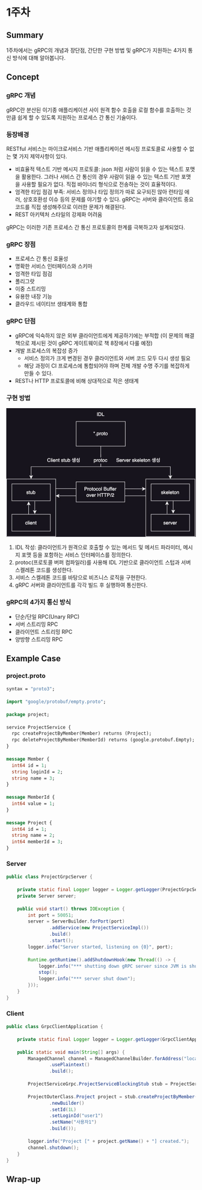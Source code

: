 # 1주차

## Summary

1주차에서는 gRPC의 개념과 장단점, 간단한 구현 방법 및 gRPC가 지원하는 4가지 통신 방식에 대해 알아봅니다.

## Concept

### gRPC 개념
gRPC란 분산된 이기종 애플리케이션 사이 원격 함수 호출을 로컬 함수를 호출하는 것만큼 쉽게 할 수 있도록 지원하는 프로세스 간 통신 기술이다.

### 등장배경
RESTful 서비스는 마이크로서비스 기반 애플리케이션 메시징 프로토콜로 사용할 수 없는 몇 가지 제약사항이 있다.

* 비효율적 텍스트 기반 메시지 프로토콜: json 처럼 사람이 읽을 수 있는 텍스트 포맷을 활용한다. 그러나 서비스 간 통신의 경우 사람이 읽을 수 있는 텍스트 기반 포맷을 사용할 필요가 없다. 직접 바이너리 형식으로 전송하는 것이 효율적이다.
* 엄격한 타입 점검 부족: 서비스 정의나 타입 정의가 따로 요구되진 않아 런타임 에러, 상호호환성 이슈 등의 문제를 야기할 수 있다. gRPC는 서버와 클라이언트 중요 코드를 직접 생성해주므로 이러한 문제가 해결된다.
* REST 아키텍처 스타일의 강제화 어려움

gRPC는 이러한 기존 프로세스 간 통신 프로토콜의 한계를 극복하고자 설계되었다.

### gRPC 장점
* 프로세스 간 통신 효율성
* 명확한 서비스 인터페이스와 스키마
* 엄격한 타입 점검
* 폴리그랏
* 이중 스트리밍
* 유용한 내장 기능
* 클라우드 네이티브 생태계와 통합

### gRPC 단점
* gRPC에 익숙하지 않은 외부 클라이언트에게 제공하기에는 부적합 (이 문제의 해결책으로 제시된 것이 gRPC 게이트웨이로 책 8장에서 다룰 예정)
* 개발 프로세스의 복잡성 증가
  * 서비스 정의가 크게 변경된 경우 클라이언트와 서버 코드 모두 다시 생성 필요
  * 해당 과정이 CI 프로세스에 통합되어야 하며 전체 개발 수명 주기를 복잡하게 만들 수 있다.
* REST나 HTTP 프로토콜에 비해 상대적으로 작은 생태계

### 구현 방법
![](./img/grpc-server-client-interaction.jpg)
1. IDL 작성: 클라이언트가 원격으로 호출할 수 있는 메서드 및 메서드 파라미터, 메시지 포맷 등을 포함하는 서비스 인터페이스를 정의한다.
2. protoc(프로토콜 버퍼 컴파일러)를 사용해 IDL 기반으로 클라이언트 스텁과 서버 스켈레톤 코드를 생성한다.
3. 서비스 스켈레톤 코드를 바탕으로 비즈니스 로직을 구현한다.
4. gRPC 서버와 클라이언트를 각각 빌드 후 실행하여 통신한다.

### gRPC의 4가지 통신 방식
* 단순/단일 RPC(Unary RPC)
* 서버 스트리밍 RPC
* 클라이언트 스트리밍 RPC
* 양방향 스트리밍 RPC

## Example Case

### project.proto
```protobuf
syntax = "proto3";

import "google/protobuf/empty.proto";

package project;

service ProjectService {
  rpc createProjectByMember(Member) returns (Project);
  rpc deleteProjectByMember(MemberId) returns (google.protobuf.Empty);
}

message Member {
  int64 id = 1;
  string loginId = 2;
  string name = 3;
}

message MemberId {
  int64 value = 1;
}

message Project {
  int64 id = 1;
  string name = 2;
  int64 memberId = 3;
}
```

### Server
```java
public class ProjectGrpcServer {
  
    private static final Logger logger = Logger.getLogger(ProjectGrpcServer.class.getName());
    private Server server;
  
    public void start() throws IOException {
        int port = 50051;
        server = ServerBuilder.forPort(port)
                .addService(new ProjectServiceImpl())
                .build()
                .start();
        logger.info("Server started, listening on {0}", port);
    
        Runtime.getRuntime().addShutdownHook(new Thread(() -> {
            logger.info("*** shutting down gRPC server since JVM is shutting down");
            stop();
            logger.info("*** server shut down");
        }));
    }
}
```

### Client
```java
public class GrpcClientApplication {

    private static final Logger logger = Logger.getLogger(GrpcClientApplication.class.getName());

    public static void main(String[] args) {
        ManagedChannel channel = ManagedChannelBuilder.forAddress("localhost", 50051)
                .usePlaintext()
                .build();

        ProjectServiceGrpc.ProjectServiceBlockingStub stub = ProjectServiceGrpc.newBlockingStub(channel);

        ProjectOuterClass.Project project = stub.createProjectByMember(ProjectOuterClass.Member
                .newBuilder()
                .setId(1L)
                .setLoginId("user1")
                .setName("사용자1")
                .build());

        logger.info("Project [" + project.getName() + "] created.");
        channel.shutdown();
    }
}
```

## Wrap-up
